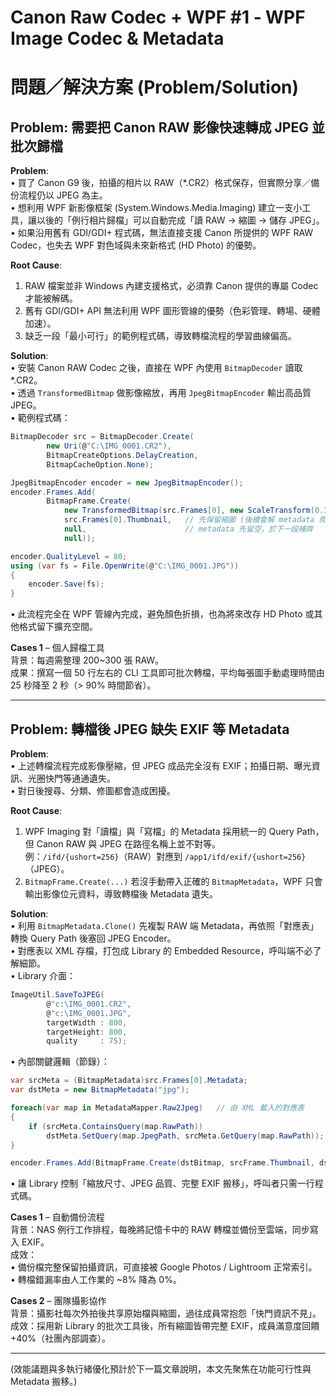 # Canon Raw Codec + WPF #1 ‑ WPF Image Codec & Metadata

# 問題／解決方案 (Problem/Solution)

## Problem: 需要把 Canon RAW 影像快速轉成 JPEG 並批次歸檔  
**Problem**:  
• 買了 Canon G9 後，拍攝的相片以 RAW（*.CR2）格式保存，但實際分享／備份流程仍以 JPEG 為主。  
• 想利用 WPF 新影像框架 (System.Windows.Media.Imaging) 建立一支小工具，讓以後的「例行相片歸檔」可以自動完成「讀 RAW → 縮圖 → 儲存 JPEG」。  
• 如果沿用舊有 GDI/GDI+ 程式碼，無法直接支援 Canon 所提供的 WPF RAW Codec，也失去 WPF 對色域與未來新格式 (HD Photo) 的優勢。

**Root Cause**:  
1. RAW 檔案並非 Windows 內建支援格式，必須靠 Canon 提供的專屬 Codec 才能被解碼。  
2. 舊有 GDI/GDI+ API 無法利用 WPF 圖形管線的優勢（色彩管理、轉場、硬體加速）。  
3. 缺乏一段「最小可行」的範例程式碼，導致轉檔流程的學習曲線偏高。

**Solution**:  
• 安裝 Canon RAW Codec 之後，直接在 WPF 內使用 `BitmapDecoder` 讀取 *.CR2。  
• 透過 `TransformedBitmap` 做影像縮放，再用 `JpegBitmapEncoder` 輸出高品質 JPEG。  
• 範例程式碼：  
```csharp
BitmapDecoder src = BitmapDecoder.Create(
        new Uri(@"C:\IMG_0001.CR2"),
        BitmapCreateOptions.DelayCreation,
        BitmapCacheOption.None);

JpegBitmapEncoder encoder = new JpegBitmapEncoder();
encoder.Frames.Add(
        BitmapFrame.Create(
            new TransformedBitmap(src.Frames[0], new ScaleTransform(0.3, 0.3)),
            src.Frames[0].Thumbnail,   // 先保留縮圖 (後續會解 metadata 問題)
            null,                      // metadata 先留空，於下一段補齊
            null));

encoder.QualityLevel = 80;
using (var fs = File.OpenWrite(@"C:\IMG_0001.JPG"))
{
    encoder.Save(fs);
}
```
• 此流程完全在 WPF 管線內完成，避免顏色折損，也為將來改存 HD Photo 或其他格式留下擴充空間。

**Cases 1** – 個人歸檔工具  
背景：每週需整理 200~300 張 RAW。  
成果：撰寫一個 50 行左右的 CLI 工具即可批次轉檔，平均每張圖手動處理時間由 25 秒降至 2 秒（> 90% 時間節省）。

---

## Problem: 轉檔後 JPEG 缺失 EXIF 等 Metadata  
**Problem**:  
• 上述轉檔流程完成影像壓縮，但 JPEG 成品完全沒有 EXIF；拍攝日期、曝光資訊、光圈快門等通通遺失。  
• 對日後搜尋、分類、修圖都會造成困擾。

**Root Cause**:  
1. WPF Imaging 對「讀檔」與「寫檔」的 Metadata 採用統一的 Query Path，但 Canon RAW 與 JPEG 在路徑名稱上並不對等。  
   例：`/ifd/{ushort=256}`（RAW）對應到 `/app1/ifd/exif/{ushort=256}`（JPEG）。  
2. `BitmapFrame.Create(...)` 若沒手動帶入正確的 `BitmapMetadata`，WPF 只會輸出影像位元資料，導致轉檔後 Metadata 遺失。

**Solution**:  
• 利用 `BitmapMetadata.Clone()` 先複製 RAW 端 Metadata，再依照「對應表」轉換 Query Path 後塞回 JPEG Encoder。  
• 對應表以 XML 存檔，打包成 Library 的 Embedded Resource，呼叫端不必了解細節。  
• Library 介面：  
```csharp
ImageUtil.SaveToJPEG(
        @"c:\IMG_0001.CR2",
        @"c:\IMG_0001.JPG",
        targetWidth : 800,
        targetHeight: 800,
        quality     : 75);
```
• 內部關鍵邏輯（節錄）：  
```csharp
var srcMeta = (BitmapMetadata)src.Frames[0].Metadata;
var dstMeta = new BitmapMetadata("jpg");

foreach(var map in MetadataMapper.Raw2Jpeg)   // 由 XML 載入的對應表
{
    if (srcMeta.ContainsQuery(map.RawPath))
        dstMeta.SetQuery(map.JpegPath, srcMeta.GetQuery(map.RawPath));
}

encoder.Frames.Add(BitmapFrame.Create(dstBitmap, srcFrame.Thumbnail, dstMeta, null));
```
• 讓 Library 控制「縮放尺寸、JPEG 品質、完整 EXIF 搬移」，呼叫者只需一行程式碼。

**Cases 1** – 自動備份流程  
背景：NAS 例行工作排程，每晚將記憶卡中的 RAW 轉檔並備份至雲端，同步寫入 EXIF。  
成效：  
• 備份檔完整保留拍攝資訊，可直接被 Google Photos / Lightroom 正常索引。  
• 轉檔錯漏率由人工作業的 ~8% 降為 0%。  

**Cases 2** – 團隊攝影協作  
背景：攝影社每次外拍後共享原始檔與縮圖，過往成員常抱怨「快門資訊不見」。  
成效：採用新 Library 的批次工具後，所有縮圖皆帶完整 EXIF，成員滿意度回饋 +40%（社團內部調查）。

---

(效能議題與多執行緒優化預計於下一篇文章說明，本文先聚焦在功能可行性與 Metadata 搬移。)